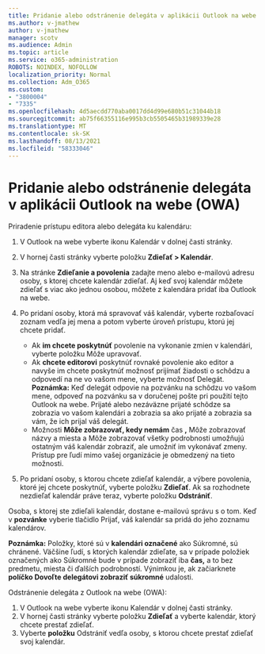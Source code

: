 ```yaml
---
title: Pridanie alebo odstránenie delegáta v aplikácii Outlook na webe (OWA)
ms.author: v-jmathew
author: v-jmathew
manager: scotv
ms.audience: Admin
ms.topic: article
ms.service: o365-administration
ROBOTS: NOINDEX, NOFOLLOW
localization_priority: Normal
ms.collection: Adm_O365
ms.custom:
- "3800004"
- "7335"
ms.openlocfilehash: 4d5aecdd770aba0017dd4d99e680b51c31044b18
ms.sourcegitcommit: ab75f66355116e995b3cb5505465b31989339e28
ms.translationtype: MT
ms.contentlocale: sk-SK
ms.lasthandoff: 08/13/2021
ms.locfileid: "58333046"
---
```

# <a name="how-to-add-or-remove-a-delegate-in-outlook-on-the-web-owa"></a>Pridanie alebo odstránenie delegáta v aplikácii Outlook na webe (OWA)

Priradenie prístupu editora alebo delegáta ku kalendáru:

1. V Outlook na webe vyberte ikonu Kalendár v dolnej časti stránky.
2. V hornej časti stránky vyberte položku **Zdieľať > Kalendár**.
3. Na stránke **Zdieľanie a povolenia** zadajte meno alebo e-mailovú adresu osoby, s ktorej chcete kalendár zdieľať. Aj keď svoj kalendár môžete zdieľať s viac ako jednou osobou, môžete z kalendára pridať iba Outlook na webe.
4. Po pridaní osoby, ktorá má spravovať váš kalendár, vyberte rozbaľovací zoznam vedľa jej mena a potom vyberte úroveň prístupu, ktorú jej chcete pridať.

    - Ak **im chcete poskytnúť** povolenie na vykonanie zmien v kalendári, vyberte položku Môže upravovať.
    - Ak **chcete editorovi** poskytnúť rovnaké povolenie ako editor a navyše im chcete poskytnúť možnosť prijímať žiadosti o schôdzu a odpovedí na ne vo vašom mene, vyberte možnosť Delegát.
    **Poznámka:** Keď delegát odpovie na pozvánku na schôdzu vo vašom mene, odpoveď na pozvánku sa v doručenej pošte pri použití tejto Outlook na webe. Prijaté alebo nezáväzne prijaté schôdze sa zobrazia vo vašom kalendári a zobrazia sa ako prijaté a zobrazia sa vám, že ich prijal váš delegát.
    - Možnosti **Môže zobrazovať, kedy nemám** čas **,** Môže zobrazovať  názvy a miesta a Môže zobrazovať všetky podrobnosti umožňujú ostatným váš kalendár zobraziť, ale umožniť im vykonávať zmeny. Prístup pre ľudí mimo vašej organizácie je obmedzený na tieto možnosti.

5. Po pridaní osoby, s ktorou chcete zdieľať kalendár, a výbere povolenia, ktoré jej chcete poskytnúť, vyberte položku **Zdieľať**. Ak sa rozhodnete nezdieľať kalendár práve teraz, vyberte položku **Odstrániť**.

Osoba, s ktorej ste zdieľali kalendár, dostane e-mailovú správu s o tom. Keď v **pozvánke** vyberie tlačidlo Prijať, váš kalendár sa pridá do jeho zoznamu kalendárov.

**Poznámka:** Položky, ktoré sú v **kalendári označené** ako Súkromné, sú chránené. Väčšine ľudí, s ktorých kalendár zdieľate, sa v prípade položiek označených ako Súkromné bude v prípade zobraziť iba **čas,** a to bez predmetu, miesta či ďalších podrobností. Výnimkou je, ak začiarknete **políčko Dovoľte delegátovi zobraziť súkromné** udalosti.

Odstránenie delegáta z Outlook na webe (OWA):

1. V Outlook na webe vyberte ikonu Kalendár v dolnej časti stránky.
2. V hornej časti stránky vyberte položku **Zdieľať** a vyberte kalendár, ktorý chcete prestať zdieľať.
3. Vyberte **položku** Odstrániť vedľa osoby, s ktorou chcete prestať zdieľať svoj kalendár.
